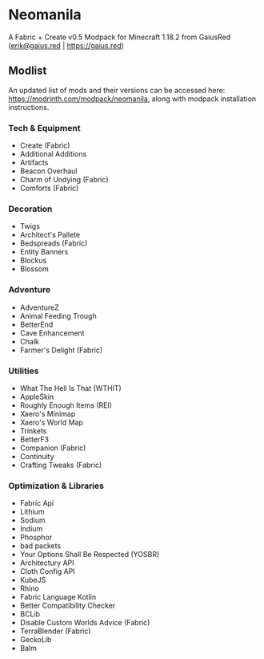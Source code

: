 # Neomanila

A Fabric + Create v0.5 Modpack for Minecraft 1.18.2 from GaiusRed (erik@gaius.red | https://gaius.red)

## Modlist
An updated list of mods and their versions can be accessed here: https://modrinth.com/modpack/neomanila, along with modpack installation instructions.

### Tech & Equipment
- Create (Fabric)
- Additional Additions
- Artifacts
- Beacon Overhaul
- Charm of Undying (Fabric)
- Comforts (Fabric)

### Decoration
- Twigs
- Architect's Pallete
- Bedspreads (Fabric)
- Entity Banners
- Blockus
- Blossom

### Adventure
- AdventureZ
- Animal Feeding Trough
- BetterEnd
- Cave Enhancement
- Chalk
- Farmer's Delight (Fabric)

### Utilities
- What The Hell Is That (WTHIT)
- AppleSkin
- Roughly Enough Items (REI)
- Xaero's Minimap
- Xaero's World Map
- Trinkets
- BetterF3
- Companion (Fabric)
- Continuity
- Crafting Tweaks (Fabric)

### Optimization & Libraries
- Fabric Api
- Lithium
- Sodium
- Indium
- Phosphor
- bad packets
- Your Options Shall Be Respected (YOSBR)
- Architectury API
- Cloth Config API
- KubeJS
- Rhino
- Fabric Language Kotlin
- Better Compatibility Checker
- BCLib
- Disable Custom Worlds Advice (Fabric)
- TerraBlender (Fabric)
- GeckoLib
- Balm

